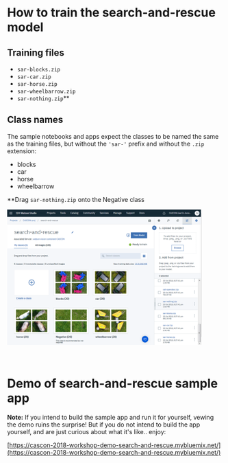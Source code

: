 # How to train the search-and-rescue model

## Training files
- `sar-blocks.zip`
- `sar-car.zip`
- `sar-horse.zip`
- `sar-wheelbarrow.zip`
- `sar-nothing.zip`**

## Class names
The sample notebooks and apps expect the classes to be named the same as the training files, but without the `'sar-'` prefix and without the `.zip` extension:
- blocks
- car
- horse
- wheelbarrow

**Drag `sar-nothing.zip` onto the Negative class


<img src='../images-of-tools/train-search-and-rescue-model.png' width='90%'/>

<p>&nbsp;</p>

# Demo of search-and-rescue sample app
**Note:** If you intend to build the sample app and run it for yourself, vewing the demo ruins the surprise!  But if you do not intend to build the app yourself, and are just curious about what it's like.. enjoy:

[https://cascon-2018-workshop-demo-search-and-rescue.mybluemix.net/](https://cascon-2018-workshop-demo-search-and-rescue.mybluemix.net/)


